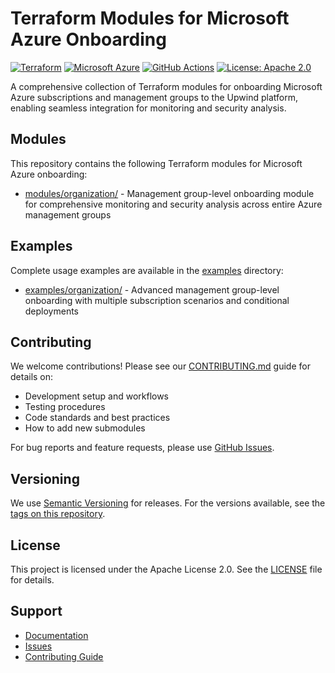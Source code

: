 # Terraform Modules for Microsoft Azure Onboarding

[![Terraform](https://img.shields.io/badge/terraform-%235835CC.svg?style=for-the-badge&logo=terraform&logoColor=white)](https://www.terraform.io/)
[![Microsoft Azure](https://img.shields.io/badge/Microsoft%20Azure-%230072C6.svg?style=for-the-badge&logo=microsoftazure&logoColor=white)](https://azure.microsoft.com/)
[![GitHub Actions](https://img.shields.io/badge/github%20actions-%232671E5.svg?style=for-the-badge&logo=githubactions&logoColor=white)](https://github.com/features/actions)
[![License: Apache 2.0](https://img.shields.io/badge/License-Apache%202.0-blue.svg?style=for-the-badge)](https://opensource.org/licenses/Apache-2.0)

A comprehensive collection of Terraform modules for onboarding Microsoft Azure subscriptions and management groups to the
Upwind platform, enabling seamless integration for monitoring and security analysis.

## Modules

This repository contains the following Terraform modules for Microsoft Azure onboarding:

- [modules/organization/](./modules/organization/) - Management group-level onboarding module for comprehensive monitoring
  and security analysis across entire Azure management groups

## Examples

Complete usage examples are available in the [examples](./examples/) directory:

- [examples/organization/](./examples/organization/) - Advanced management group-level onboarding with multiple subscription
  scenarios and conditional deployments

## Contributing

We welcome contributions! Please see our [CONTRIBUTING.md](./CONTRIBUTING.md) guide for details on:

- Development setup and workflows
- Testing procedures
- Code standards and best practices
- How to add new submodules

For bug reports and feature requests, please use
[GitHub Issues](https://github.com/upwindsecurity/terraform-azurerm-onboarding/issues).

## Versioning

We use [Semantic Versioning](http://semver.org/) for releases. For the versions
available, see the [tags on this repository](https://github.com/upwindsecurity/terraform-azurerm-onboarding/tags).

## License

This project is licensed under the Apache License 2.0. See the [LICENSE](LICENSE) file for details.

## Support

- [Documentation](https://docs.upwind.io)
- [Issues](https://github.com/upwindsecurity/terraform-azurerm-onboarding/issues)
- [Contributing Guide](./CONTRIBUTING.md)
